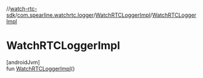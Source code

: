 //[watch-rtc-sdk](../../../index.md)/[com.spearline.watchrtc.logger](../index.md)/[WatchRTCLoggerImpl](index.md)/[WatchRTCLoggerImpl](-watch-r-t-c-logger-impl.md)

# WatchRTCLoggerImpl

[androidJvm]\
fun [WatchRTCLoggerImpl](-watch-r-t-c-logger-impl.md)()
